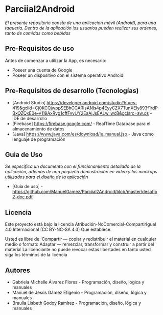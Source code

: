 # Parciial2Android

_El presente repositorio consta de una aplicacion móvil (Android), para una taqueria.
Dentro de la aplicación los usuarios pueden realizar sus ordenes, tanto de comidas como bebidas_

## Pre-Requisitos de uso

Antes de comenzar a utilizar la App, es necesario:

* Poseer una cuenta de Google
* Poseer un dispositivo con el sistema operativo Android

## Pre-Requisitos de desarrollo (Tecnologías)

* [Android Studio] https://developer.android.com/studio?hl=es-419&gclid=Cj0KCQjwppSEBhCGARIsANIs4p4EyyCZX7TunXEly893f1rdPBxQZQxE0e-v119AxRyg1cffFvvUY2EaAjJsEALw_wcB&gclsrc=aw.ds - IDE de desarrollo
* [Firebase] https://firebase.google.com/ - RealTime Database para el almacenamiento de datos
* [Java] https://www.java.com/es/download/ie_manual.jsp - Java como lenguaje de programación

## Guia de Uso

_Se especifica un documento con el funcionamiento detallado de la aplicación, además de una pequeña demostración en video y los mockups utilizados para el diseño de la aplicación_

* [Guía de uso] - https://github.com/ManuelGamez/Parciial2Android/blob/master/desafio2-doc.pdf

## Licencia

Este proyecto está bajo la licencia Atribución-NoComercial-CompartirIgual 4.0 Internacional (CC BY-NC-SA 4.0) Que establece:

Usted es libre de: Compartir — copiar y redistribuir el material en cualquier medio o formato Adaptar — remezclar, transformar y construir a partir del material La licenciante no puede revocar estas libertades en tanto usted siga los términos de la licencia

## Autores

* Gabriela Michelle Álvarez Flores - Programación, diseño, lógica y manuales
* Manuel de Jesús Gámez Efigenio - Programación, diseño, lógica y manuales
* Braulia Lisbeth Godoy Ramírez - Programación, diseño, lógica y manuales
